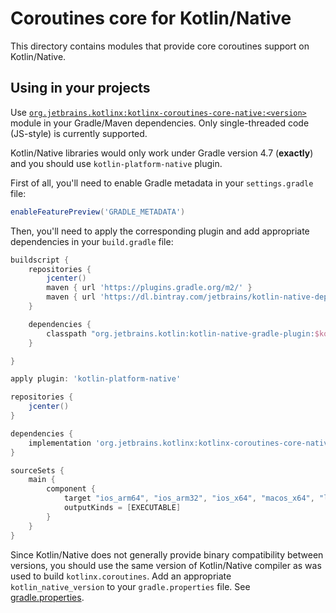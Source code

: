 # Coroutines core for Kotlin/Native

This directory contains modules that provide core coroutines support on Kotlin/Native.

## Using in your projects

Use [`org.jetbrains.kotlinx:kotlinx-coroutines-core-native:<version>`](kotlinx-coroutines-core-native/README.md)
module in your Gradle/Maven dependencies. 
Only single-threaded code (JS-style) is currently supported. 

Kotlin/Native libraries would only work under Gradle version 4.7 (**exactly**) 
and you should use `kotlin-platform-native` plugin.

First of all, you'll need to enable Gradle metadata in your
`settings.gradle` file:

```groovy
enableFeaturePreview('GRADLE_METADATA')
```

Then, you'll need to apply the corresponding plugin and add appropriate dependencies in your
`build.gradle` file:

```groovy
buildscript {
    repositories {
        jcenter()
        maven { url 'https://plugins.gradle.org/m2/' }
        maven { url 'https://dl.bintray.com/jetbrains/kotlin-native-dependencies' }
    }

    dependencies {
        classpath "org.jetbrains.kotlin:kotlin-native-gradle-plugin:$kotlin_native_version"
    }

}

apply plugin: 'kotlin-platform-native'

repositories {
    jcenter()
}

dependencies {
    implementation 'org.jetbrains.kotlinx:kotlinx-coroutines-core-native:0.25.3'
}

sourceSets {
    main {
        component {
            target "ios_arm64", "ios_arm32", "ios_x64", "macos_x64", "linux_x64", "mingw_x64" 
            outputKinds = [EXECUTABLE]
        }
    }
}
```

Since Kotlin/Native does not generally provide binary compatibility between versions, 
you should use the same version of Kotlin/Native compiler as was used to build `kotlinx.coroutines`. 
Add an appropriate `kotlin_native_version` to your `gradle.properties` file. 
See [gradle.properties](../gradle.properties). 

